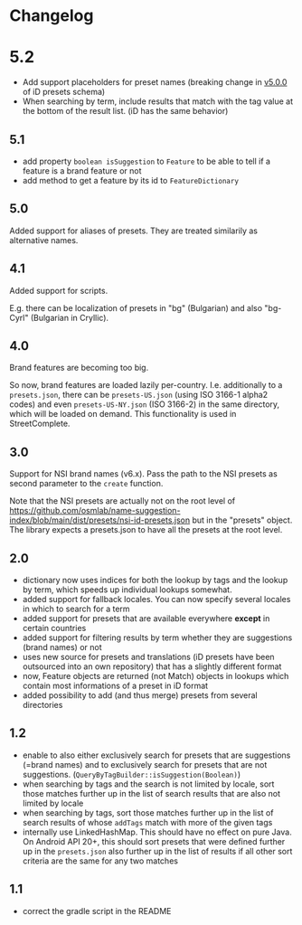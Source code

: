 # Changelog

# 5.2

- Add support placeholders for preset names (breaking change in [v5.0.0](https://github.com/ideditor/schema-builder/blob/main/CHANGELOG.md#510) of iD presets schema)
- When searching by term, include results that match with the tag value at the bottom of the result list. (iD has the same behavior)

## 5.1

- add property `boolean isSuggestion` to `Feature` to be able to tell if a feature is a brand feature or not
- add method to get a feature by its id to `FeatureDictionary`

## 5.0

Added support for aliases of presets. They are treated similarily as alternative names.

## 4.1

Added support for scripts.

E.g. there can be localization of presets in "bg" (Bulgarian) and also "bg-Cyrl" (Bulgarian in Cryllic).

## 4.0

Brand features are becoming too big.

So now, brand features are loaded lazily per-country. I.e. additionally to a `presets.json`, there can be `presets-US.json` (using ISO 3166-1 alpha2 codes) and even  `presets-US-NY.json` (ISO 3166-2) in the same directory, which will be loaded on demand. This functionality is used in StreetComplete.

## 3.0

Support for NSI brand names (v6.x). Pass the path to the NSI presets as second parameter to the `create` function.

Note that the NSI presets are actually not on the root level of https://github.com/osmlab/name-suggestion-index/blob/main/dist/presets/nsi-id-presets.json but in the "presets" object. The library expects a presets.json to have all the presets at the root level.

## 2.0

- dictionary now uses indices for both the lookup by tags and the lookup by term, which speeds up individual lookups somewhat.
- added support for fallback locales. You can now specify several locales in which to search for a term
- added support for presets that are available everywhere **except** in certain countries
- added support for filtering results by term whether they are suggestions (brand names) or not
- uses new source for presets and translations (iD presets have been outsourced into an own repository) that has a slightly different format
- now, Feature objects are returned (not Match) objects in lookups which contain most informations of a preset in iD format
- added possibility to add (and thus merge) presets from several directories

## 1.2

- enable to also either exclusively search for presets that are suggestions (=brand names) and to exclusively search for presets that are not suggestions. (`QueryByTagBuilder::isSuggestion(Boolean)`)
- when searching by tags and the search is not limited by locale, sort those matches further up in the list of search results that are also not limited by locale
- when searching by tags, sort those matches further up in the list of search results of whose `addTags` match with more of the given tags
- internally use LinkedHashMap. This should have no effect on pure Java. On Android API 20+, this should sort presets that were defined further up in the `presets.json` also further up in the list of results if all other sort criteria are the same for any two matches

## 1.1

- correct the gradle script in the README

